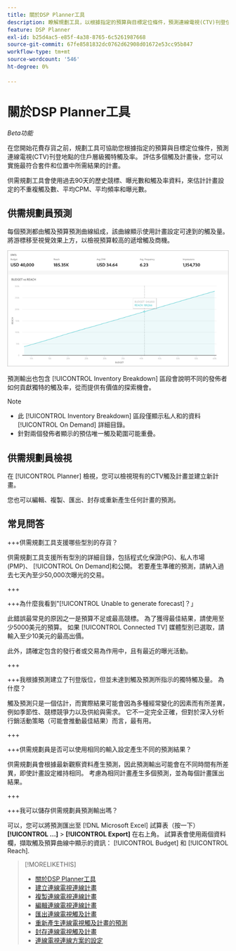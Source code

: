 ```yaml
---
title: 關於DSP Planner工具
description: 瞭解規劃工具，以根據指定的預算與目標定位條件，預測連線電視(CTV)刊登位置的獨特觸及率。
feature: DSP Planner
exl-id: b25d4ac5-e85f-4a38-8765-6c5261987668
source-git-commit: 67fe8581832dc0762d62908d01672e53cc95b847
workflow-type: tm+mt
source-wordcount: '546'
ht-degree: 0%

---
```


# 關於DSP Planner工具

<!-- rename all titles/descriptions from "CTV reach planner" to "campaign reach planner" -->

*Beta功能*

在您開始花費存貨之前，規劃工具可協助您根據指定的預算與目標定位條件，預測連線電視(CTV)刊登地點的住戶層級獨特觸及率。 評估多個觸及計畫後，您可以實施最符合套件和位置中所需結果的計畫。

供需規劃工具會使用過去90天的歷史競標、曝光數和觸及率資料，來估計計畫設定的不重複觸及數、平均CPM、平均頻率和曝光數。

## 供需規劃員預測

每個預測都由觸及預算預測曲線組成，該曲線顯示使用計畫設定可達到的觸及量。 將游標移至視覺效果上方，以檢視預算較高的遞增觸及商機。

![供需規劃員預測](/help/dsp/assets/planner-forecast.png "供需規劃員預測")

預測輸出也包含 [!UICONTROL Inventory Breakdown] 區段會說明不同的發佈者如何貢獻獨特的觸及率，從而提供有價值的探索機會。

>[!NOTE]
>
>* 此 [!UICONTROL Inventory Breakdown] 區段僅顯示私人和的資料 [!UICONTROL On Demand] 詳細目錄。
>* 針對兩個發佈者顯示的預估唯一觸及範圍可能重疊。

## 供需規劃員檢視

在 [!UICONTROL Planner] 檢視，您可以檢視現有的CTV觸及計畫並建立新計畫。

您也可以編輯、複製、匯出、封存或重新產生任何計畫的預測。

## 常見問答

+++供需規劃工具支援哪些型別的存貨？

供需規劃工具支援所有型別的詳細目錄，包括程式化保證(PG)、私人市場(PMP)、 [!UICONTROL On Demand]和公開。 若要產生準確的預測，請納入過去七天內至少50,000次曝光的交易。

+++

+++為什麼我看到&quot;[!UICONTROL Unable to generate forecast]？」

此錯誤最常見的原因之一是預算不足或最高競標。 為了獲得最佳結果，請使用至少5000美元的預算。 如果 [!UICONTROL Connected TV] 媒體型別已選取，請輸入至少10美元的最高出價。

此外，請確定包含的發行者或交易為作用中，且有最近的曝光活動。

+++

+++我根據預測建立了刊登版位，但並未達到觸及預測所指示的獨特觸及量。 為什麼？

觸及預測只是一個估計，而實際結果可能會因為多種經常變化的因素而有所差異，例如季節性、競標競爭力以及供給與需求。 它不一定完全正確，但對於深入分析行銷活動策略（可能會推動最佳結果）而言，最有用。

+++

+++供需規劃員是否可以使用相同的輸入設定產生不同的預測結果？

供需規劃員會根據最新觀察資料產生預測，因此預測輸出可能會在不同時間有所差異，即使計畫設定維持相同。 考慮為相同計畫產生多個預測，並為每個計畫匯出結果。

+++

+++我可以儲存供需規劃員預測輸出嗎？

可以，您可以將預測匯出至 [!DNL Microsoft Excel] 試算表（按一下） **[!UICONTROL ...]** > **[!UICONTROL Export]** 在右上角。 試算表會使用兩個資料欄，擷取觸及預算曲線中顯示的資訊： [!UICONTROL Budget] 和 [!UICONTROL Reach].

>[!MORELIKETHIS]
>
>* [關於DSP Planner工具](planner-about.md)
>* [建立連線電視連線計畫](planner-create.md)
>* [複製連線電視連線計畫](planner-duplicate.md)
>* [編輯連線電視連線計畫](planner-edit.md)
>* [匯出連線電視觸及計畫](planner-export.md)
>* [重新產生連線電視觸及計畫的預測](planner-forecast.md)
>* [封存連線電視觸及計畫](planner-archive.md)
>* [連線電視連線方案的設定](planner-settings.md)
